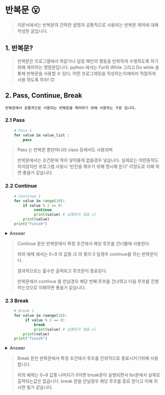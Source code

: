 <!-- loop_main  readme.md-->

반복문 😮
===
> 이문서에서는 반복문의 간략한 설명과 공통적으로 사용되는 반복문 제어에 대해 작성한 글입니다.

    

## 1. 반복문?

> 반복문은 프로그램에서 똑같거나 일정 패턴의 행동을 반복하여 수행하도록 하기위해
    제어하는 명령문입니다. python 에서는 For와 While 그리고 Do while 을 통해
    반복문을 사용할 수 있다. 어떤 프로그래밍을 작성하는지에따라 적절하게 사용 하도록 하자! 🙃
>
>

## 2. Pass, Continue, Break

    반복문에서 공통적으로 사용되는 반복문을 제어하기 위해 사용하는 구문 입니다.

### 2.1 Pass

```python 
    # Pass 1
    for value in value_list :
        pass

```
> Pass 는 반복문 뿐만아니라 class 등에서도 사용되며 
>
> 반복문에서는 조건문에 딱히 넣어줄게 없을경우 넣습니다. 실제로는 어떤동작도하지않지만
> 프로그램 사용시 '빈칸을 채우기 위해 명시해 둔다' 이정도로 이해 하면 좋을거 같습니다.
    

### 2.2 Continue

```python
    # Continue 1
    for value in range(10):
        if value % 2 == 0:
             continue
             print(value) # 실행되지 않음 x(
        print(value)
    print("finish")    
```
<details>
  <summary>Answer</summary>

  ```python
  >>> 1
  >>> 3
  >>> 5
  >>> 7
  >>> 9
  >>> finish
  ```
</details>

> Continue 문은 반복문에서 특정 조건에서 해당 루프를 건너뛸때 사용한다. 
> 
> 위의 예제 에서는 0~9 의 값중 /2 의 몫이 0 일경우 continue를 하는 반복문이다.
>  
> 결과적으로는 홀수만 출력되고 루프문이 종료된다.
>
> 반복문에서 continue 를 만날경우 해당 번째 루프를 건너뛰고 다음 루프를 진행 하는것으로 이해하면 좋을거 같습니다.


### 2.3 Break

```python
    # Break 1
    for value in raange(10):
         if value % 2 == 0:
             break
             print(value) # 실행되지 않음 x(
        print(value)
    print("finish")
```


<details>
    <summary>Answer</summary>

 ```python
        
    >>> finish

```

</details>


> Break 문은 반복문에서 특정 조건에서 루프를 인위적으로 종료시키기위해 사용합니다.
>
> 위의 예제는 0~9 값중 나머지가 0이면 break문이 실행되면서 for문에서 실제로 출력되는값은 
>없습니다.
> break 문을 만날경우 해당 루프를 종료 한다고 이해 하시면 될거 같습니다.